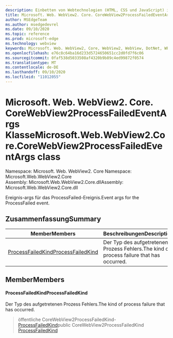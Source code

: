 ```yaml
---
description: Einbetten von Webtechnologien (HTML, CSS und JavaScript) in ihre systemeigenen Anwendungen mit dem Microsoft Edge WebView2-Steuerelement
title: Microsoft. Web. WebView2. Core. CoreWebView2ProcessFailedEventArgs
author: MSEdgeTeam
ms.author: msedgedevrel
ms.date: 09/10/2020
ms.topic: reference
ms.prod: microsoft-edge
ms.technology: webview
keywords: Microsoft. Web. WebView2, Core, WebView2, WebView, DotNet, WPF, WinForms, APP, Edge, CoreWebView2, CoreWebView2Controller, Browser Control, Edge HTML, Microsoft. Web. WebView2. Core. CoreWebView2ProcessFailedEventArgs
ms.openlocfilehash: e76c8c64ba16d233d5724650651cc2d0fd7f6c06
ms.sourcegitcommit: 0faf538d5033508af4320b9b89c4ed99872f0574
ms.translationtype: MT
ms.contentlocale: de-DE
ms.lasthandoff: 09/10/2020
ms.locfileid: "11012055"
---
```

# <span data-ttu-id="d74f2-104">Microsoft. Web. WebView2. Core. CoreWebView2ProcessFailedEventArgs Klasse</span><span class="sxs-lookup"><span data-stu-id="d74f2-104">Microsoft.Web.WebView2.Core.CoreWebView2ProcessFailedEventArgs class</span></span> 

<span data-ttu-id="d74f2-105">Namespace: Microsoft. Web. WebView2. Core </span><span class="sxs-lookup"><span data-stu-id="d74f2-105">Namespace: Microsoft.Web.WebView2.Core</span></span>\
<span data-ttu-id="d74f2-106">Assembly: Microsoft.Web.WebView2.Core.dll</span><span class="sxs-lookup"><span data-stu-id="d74f2-106">Assembly: Microsoft.Web.WebView2.Core.dll</span></span>

<span data-ttu-id="d74f2-107">Ereignis-args für das ProcessFailed-Ereignis.</span><span class="sxs-lookup"><span data-stu-id="d74f2-107">Event args for the ProcessFailed event.</span></span>

## <span data-ttu-id="d74f2-108">Zusammenfassung</span><span class="sxs-lookup"><span data-stu-id="d74f2-108">Summary</span></span>

 <span data-ttu-id="d74f2-109">Member</span><span class="sxs-lookup"><span data-stu-id="d74f2-109">Members</span></span>                        | <span data-ttu-id="d74f2-110">Beschreibungen</span><span class="sxs-lookup"><span data-stu-id="d74f2-110">Descriptions</span></span>
--------------------------------|---------------------------------------------
[<span data-ttu-id="d74f2-111">ProcessFailedKind</span><span class="sxs-lookup"><span data-stu-id="d74f2-111">ProcessFailedKind</span></span>](#processfailedkind) | <span data-ttu-id="d74f2-112">Der Typ des aufgetretenen Prozess Fehlers.</span><span class="sxs-lookup"><span data-stu-id="d74f2-112">The kind of process failure that has occurred.</span></span>

## <span data-ttu-id="d74f2-113">Member</span><span class="sxs-lookup"><span data-stu-id="d74f2-113">Members</span></span>

#### <span data-ttu-id="d74f2-114">ProcessFailedKind</span><span class="sxs-lookup"><span data-stu-id="d74f2-114">ProcessFailedKind</span></span> 

<span data-ttu-id="d74f2-115">Der Typ des aufgetretenen Prozess Fehlers.</span><span class="sxs-lookup"><span data-stu-id="d74f2-115">The kind of process failure that has occurred.</span></span>

> <span data-ttu-id="d74f2-116">öffentliche CoreWebView2ProcessFailedKind- [ProcessFailedKind](#processfailedkind)</span><span class="sxs-lookup"><span data-stu-id="d74f2-116">public CoreWebView2ProcessFailedKind [ProcessFailedKind](#processfailedkind)</span></span>

